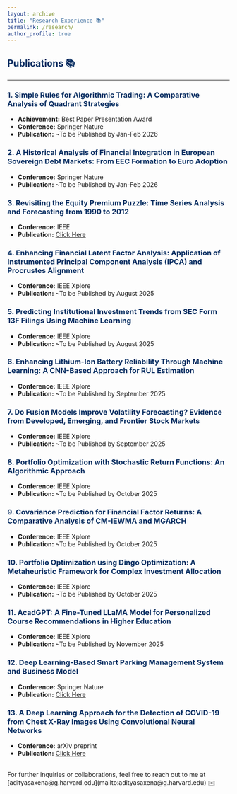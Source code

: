 ```yaml
---
layout: archive
title: "Research Experience 📚"
permalink: /research/
author_profile: true
---
```


<a name="publications"></a>

## <span style="color: #062C60;">Publications 📚</span>
---

### <span style="color: #062C60;">1. Simple Rules for Algorithmic Trading: A Comparative Analysis of Quadrant Strategies</span>
- **Achievement:** Best Paper Presentation Award
- **Conference:** Springer Nature
- **Publication:** ~To be Published by Jan-Feb 2026

### <span style="color: #062C60;">2. A Historical Analysis of Financial Integration in European Sovereign Debt Markets: From EEC Formation to Euro Adoption</span>
- **Conference:** Springer Nature
- **Publication:** ~To be Published by Jan-Feb 2026

### <span style="color: #062C60;">3. Revisiting the Equity Premium Puzzle: Time Series Analysis and Forecasting from 1990 to 2012</span>
- **Conference:** IEEE
- **Publication:** [Click Here](https://ieeexplore.ieee.org/document/11041424)

### <span style="color: #062C60;">4. Enhancing Financial Latent Factor Analysis: Application of Instrumented Principal Component Analysis (IPCA) and Procrustes Alignment</span>
- **Conference:** IEEE Xplore
- **Publication:** ~To be Published by August 2025

### <span style="color: #062C60;">5. Predicting Institutional Investment Trends from SEC Form 13F Filings Using Machine Learning</span>
- **Conference:** IEEE Xplore
- **Publication:** ~To be Published by August 2025

### <span style="color: #062C60;">6. Enhancing Lithium-Ion Battery Reliability Through Machine Learning: A CNN-Based Approach for RUL Estimation</span>
- **Conference:** IEEE Xplore
- **Publication:** ~To be Published by September 2025

### <span style="color: #062C60;">7. Do Fusion Models Improve Volatility Forecasting? Evidence from Developed, Emerging, and Frontier Stock Markets</span>
- **Conference:** IEEE Xplore
- **Publication:** ~To be Published by September 2025

### <span style="color: #062C60;">8. Portfolio Optimization with Stochastic Return Functions: An Algorithmic Approach</span>
- **Conference:** IEEE Xplore
- **Publication:** ~To be Published by October 2025

### <span style="color: #062C60;">9. Covariance Prediction for Financial Factor Returns: A Comparative Analysis of CM-IEWMA and MGARCH</span>
- **Conference:** IEEE Xplore
- **Publication:** ~To be Published by October 2025

### <span style="color: #062C60;">10. Portfolio Optimization using Dingo Optimization: A Metaheuristic Framework for Complex Investment Allocation</span>
- **Conference:** IEEE Xplore
- **Publication:** ~To be Published by October 2025

### <span style="color: #062C60;">11. AcadGPT: A Fine-Tuned LLaMA Model for Personalized Course Recommendations in Higher Education</span>
- **Conference:** IEEE Xplore
- **Publication:** ~To be Published by November 2025

### <span style="color: #062C60;">12. Deep Learning-Based Smart Parking Management System and Business Model</span>
- **Conference:** Springer Nature
- **Publication:** [Click Here](https://link.springer.com/chapter/10.1007/978-981-16-1103-2_11)

### <span style="color: #062C60;">13. A Deep Learning Approach for the Detection of COVID-19 from Chest X-Ray Images Using Convolutional Neural Networks</span>
- **Conference:** arXiv preprint
- **Publication:** [Click Here](https://arxiv.org/abs/2201.09952)

<br>
For further inquiries or collaborations, feel free to reach out to me at [adityasaxena@g.harvard.edu](mailto:adityasaxena@g.harvard.edu) ✉️
